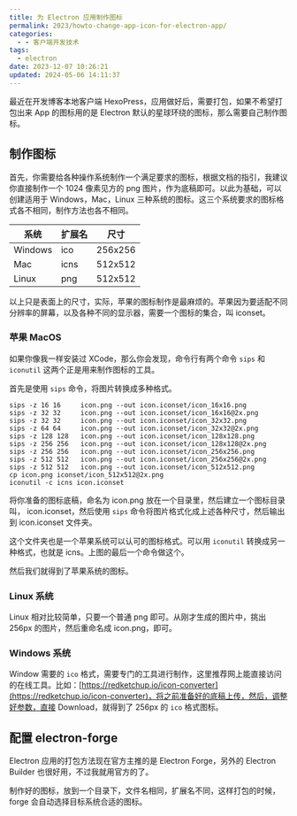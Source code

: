 ```yaml
---
title: 为 Electron 应用制作图标
permalink: 2023/howto-change-app-icon-for-electron-app/
categories:
  - - 客户端开发技术
tags:
  - electron
date: 2023-12-07 10:26:21
updated: 2024-05-06 14:11:37
---
```

最近在开发博客本地客户端 HexoPress，应用做好后，需要打包，如果不希望打包出来 App 的图标用的是 Electron 默认的星球环绕的图标，那么需要自己制作图标。

<!--more-->

## 制作图标

首先，你需要给各种操作系统制作一个满足要求的图标，根据文档的指引，我建议你直接制作一个 1024 像素见方的 png 图片，作为底稿即可。以此为基础，可以创建适用于 Windows，Mac，Linux 三种系统的图标。这三个系统要求的图标格式各不相同，制作方法也各不相同。

| 系统    | 扩展名 | 尺寸    |
| ------- | ------ | ------- |
| Windows | ico    | 256x256 |
| Mac     | icns   | 512x512 |
| Linux   | png    | 512x512 |

以上只是表面上的尺寸，实际，苹果的图标制作是最麻烦的。苹果因为要适配不同分辨率的屏幕，以及各种不同的显示器，需要一个图标的集合，叫 iconset。

### 苹果 MacOS

如果你像我一样安装过 XCode，那么你会发现，命令行有两个命令 `sips` 和 `iconutil` 这两个正是用来制作图标的工具。

首先是使用 `sips` 命令，将图片转换成多种格式。

```shell
sips -z 16 16     icon.png --out icon.iconset/icon_16x16.png
sips -z 32 32     icon.png --out icon.iconset/icon_16x16@2x.png
sips -z 32 32     icon.png --out icon.iconset/icon_32x32.png
sips -z 64 64     icon.png --out icon.iconset/icon_32x32@2x.png
sips -z 128 128   icon.png --out icon.iconset/icon_128x128.png
sips -z 256 256   icon.png --out icon.iconset/icon_128x128@2x.png
sips -z 256 256   icon.png --out icon.iconset/icon_256x256.png
sips -z 512 512   icon.png --out icon.iconset/icon_256x256@2x.png
sips -z 512 512   icon.png --out icon.iconset/icon_512x512.png
cp icon.png iconset/icon_512x512@2x.png
iconutil -c icns icon.iconset
```

将你准备的图标底稿，命名为 icon.png 放在一个目录里，然后建立一个图标目录叫， icon.iconset，然后使用 `sips` 命令将图片格式化成上述各种尺寸，然后输出到 icon.iconset 文件夹。

这个文件夹也是一个苹果系统可以认可的图标格式。可以用 `iconutil` 转换成另一种格式，也就是 icns。上图的最后一个命令做这个。

然后我们就得到了苹果系统的图标。

### Linux 系统

Linux 相对比较简单，只要一个普通 png 即可。从刚才生成的图片中，挑出 256px 的图片，然后重命名成 icon.png，即可。

### Windows 系统

Window 需要的 `ico` 格式，需要专门的工具进行制作，这里推荐网上能直接访问的在线工具。比如：[https://redketchup.io/icon-converter](https://redketchup.io/icon-converter)，将之前准备好的底稿上传，然后，调整好参数，直接 Download，就得到了 256px 的 `ico` 格式图标。

## 配置 electron-forge

Electron 应用的打包方法现在官方主推的是 Electron Forge，另外的 Electron Builder 也很好用，不过我就用官方的了。

制作好的图标，放到一个目录下，文件名相同，扩展名不同，这样打包的时候，forge 会自动选择目标系统合适的图标。
